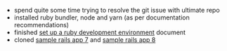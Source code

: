 - spend quite some time trying to resolve the git issue with ultimate repo
- installed ruby bundler, node and yarn (as per documentation recommendations)
- finished [set up a ruby development environment](https://www.jetbrains.com/help/ruby/set-up-a-ruby-development-environment.html) document
- cloned [sample rails app 7](https://github.com/JetBrains/sample_rails_app_7th_ed) and [sample rails app 8](https://github.com/JetBrains/sample_rails_app_8th_ed)